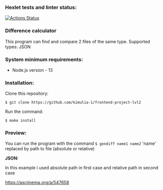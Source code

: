 ### Hexlet tests and linter status:
[![Actions Status](https://github.com/kimulia-1/frontend-project-lvl2/workflows/hexlet-check/badge.svg)](https://github.com/kimulia-1/frontend-project-lvl2/actions)

### Difference calculator

This program can find and compare 2 files of the same type.
Supported types: JSON

### System minimum requirements:

- Node.js version - 13

### Installation:

Clone this repository:

`$ git clone https://github.com/kimulia-1/frontend-project-lvl2`

Run the command:

`$ make install`

### Preview:

You can run the program with the command `$ gendiff name1 name2`
'name' replaced by path to file (absolute or relative)

**JSON:**

In this example i used absolute path in first case and relative path in second case

https://asciinema.org/a/547658